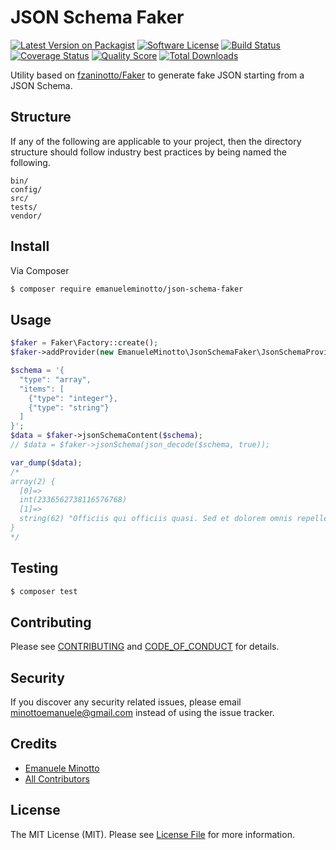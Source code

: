 # JSON Schema Faker

[![Latest Version on Packagist][ico-version]][link-packagist]
[![Software License][ico-license]](LICENSE.md)
[![Build Status][ico-travis]][link-travis]
[![Coverage Status][ico-scrutinizer]][link-scrutinizer]
[![Quality Score][ico-code-quality]][link-code-quality]
[![Total Downloads][ico-downloads]][link-downloads]

Utility based on [fzaninotto/Faker](https://github.com/fzaninotto/Faker) to generate fake JSON starting from a JSON Schema.

## Structure

If any of the following are applicable to your project, then the directory structure should follow industry best practices by being named the following.

```
bin/        
config/
src/
tests/
vendor/
```


## Install

Via Composer

``` bash
$ composer require emanueleminotto/json-schema-faker
```

## Usage

```php
$faker = Faker\Factory::create();
$faker->addProvider(new EmanueleMinotto\JsonSchemaFaker\JsonSchemaProvider());

$schema = '{
  "type": "array",
  "items": [
    {"type": "integer"},
    {"type": "string"}
  ]
}';
$data = $faker->jsonSchemaContent($schema);
// $data = $faker->jsonSchema(json_decode($schema, true));

var_dump($data);
/*
array(2) {
  [0]=>
  int(2336562738116576768)
  [1]=>
  string(62) "Officiis qui officiis quasi. Sed et dolorem omnis repellendus."
}
*/
```

## Testing

``` bash
$ composer test
```

## Contributing

Please see [CONTRIBUTING](CONTRIBUTING.md) and [CODE_OF_CONDUCT](CODE_OF_CONDUCT.md) for details.

## Security

If you discover any security related issues, please email minottoemanuele@gmail.com instead of using the issue tracker.

## Credits

- [Emanuele Minotto][link-author]
- [All Contributors][link-contributors]

## License

The MIT License (MIT). Please see [License File](LICENSE.md) for more information.

[ico-version]: https://img.shields.io/packagist/v/emanueleminotto/json-schema-faker.svg?style=flat-square
[ico-license]: https://img.shields.io/badge/license-MIT-brightgreen.svg?style=flat-square
[ico-travis]: https://img.shields.io/travis/EmanueleMinotto/json-schema-faker/master.svg?style=flat-square
[ico-scrutinizer]: https://img.shields.io/scrutinizer/coverage/g/EmanueleMinotto/json-schema-faker.svg?style=flat-square
[ico-code-quality]: https://img.shields.io/scrutinizer/g/EmanueleMinotto/json-schema-faker.svg?style=flat-square
[ico-downloads]: https://img.shields.io/packagist/dt/emanueleminotto/json-schema-faker.svg?style=flat-square

[link-packagist]: https://packagist.org/packages/emanueleminotto/json-schema-faker
[link-travis]: https://travis-ci.org/EmanueleMinotto/json-schema-faker
[link-scrutinizer]: https://scrutinizer-ci.com/g/EmanueleMinotto/json-schema-faker/code-structure
[link-code-quality]: https://scrutinizer-ci.com/g/EmanueleMinotto/json-schema-faker
[link-downloads]: https://packagist.org/packages/emanueleminotto/json-schema-faker
[link-author]: https://github.com/EmanueleMinotto
[link-contributors]: ../../contributors
